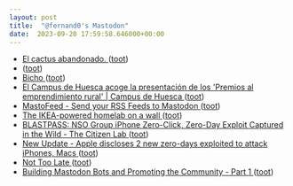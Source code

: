 ```yaml
---
layout: post
title:  "@fernand0's Mastodon"
date:  2023-09-20 17:59:58.646000+00:00
---
```

*  [El cactus abandonado. ](https://avecesunafoto.wordpress.com/2023/09/20/el-cactus-abandonado) ([toot](https://mastodon.social/@fernand0/111098776691981359))
*  [ ](https://mastodon.social/users/fernand0/statuses/111098740181008449/activity) ([toot](https://mastodon.social/users/fernand0/statuses/111098740181008449/activity))
*  [Bicho ](https://avecesunafoto.wordpress.com/2023/09/19/bicho-4) ([toot](https://mastodon.social/@fernand0/111098726048401580))
*  [El Campus de Huesca acoge la presentación de los 'Premios al emprendimiento rural' \| Campus de Huesca ](http://campushuesca.unizar.es/noticias/el-campus-de-huesca-acoge-la-presentacion-de-los-premios-al-emprendimiento-rura) ([toot](https://mastodon.social/@fernand0/111098666257086032))
*  [MastoFeed - Send your RSS Feeds to Mastodon ](https://mastofeed.or) ([toot](https://mastodon.social/@fernand0/111098485313773548))
*  [The IKEA-powered homelab on a wall ](https://ounapuu.ee/posts/2023/09/07/ikea-powered-homelab) ([toot](https://mastodon.social/@fernand0/111098193801935108))
*  [BLASTPASS: NSO Group iPhone Zero-Click, Zero-Day Exploit Captured in the Wild - The Citizen Lab ](https://citizenlab.ca/2023/09/blastpass-nso-group-iphone-zero-click-zero-day-exploit-captured-in-the-wild) ([toot](https://mastodon.social/@fernand0/111097849041536191))
*  [New Update - Apple discloses 2 new zero-days exploited to attack iPhones, Macs ](https://malwaretips.com/threads/apple-discloses-2-new-zero-days-exploited-to-attack-iphones-macs.125702) ([toot](https://mastodon.social/@fernand0/111097217944578489))
*  [Not Too Late ](https://evanp.me/2023/09/08/not-too-late) ([toot](https://mastodon.social/@fernand0/111097043609758253))
*  [Building Mastodon Bots and Promoting the Community - Part 1 ](https://cosimameyer.com/post/2023-04-25-building-mastodon-bots-and-promoting-the-community) ([toot](https://mastodon.social/@fernand0/111096716333286632))
